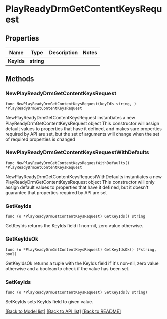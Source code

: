 # PlayReadyDrmGetContentKeysRequest

## Properties

Name | Type | Description | Notes
------------ | ------------- | ------------- | -------------
**KeyIds** | **string** |  | 

## Methods

### NewPlayReadyDrmGetContentKeysRequest

`func NewPlayReadyDrmGetContentKeysRequest(keyIds string, ) *PlayReadyDrmGetContentKeysRequest`

NewPlayReadyDrmGetContentKeysRequest instantiates a new PlayReadyDrmGetContentKeysRequest object
This constructor will assign default values to properties that have it defined,
and makes sure properties required by API are set, but the set of arguments
will change when the set of required properties is changed

### NewPlayReadyDrmGetContentKeysRequestWithDefaults

`func NewPlayReadyDrmGetContentKeysRequestWithDefaults() *PlayReadyDrmGetContentKeysRequest`

NewPlayReadyDrmGetContentKeysRequestWithDefaults instantiates a new PlayReadyDrmGetContentKeysRequest object
This constructor will only assign default values to properties that have it defined,
but it doesn't guarantee that properties required by API are set

### GetKeyIds

`func (o *PlayReadyDrmGetContentKeysRequest) GetKeyIds() string`

GetKeyIds returns the KeyIds field if non-nil, zero value otherwise.

### GetKeyIdsOk

`func (o *PlayReadyDrmGetContentKeysRequest) GetKeyIdsOk() (*string, bool)`

GetKeyIdsOk returns a tuple with the KeyIds field if it's non-nil, zero value otherwise
and a boolean to check if the value has been set.

### SetKeyIds

`func (o *PlayReadyDrmGetContentKeysRequest) SetKeyIds(v string)`

SetKeyIds sets KeyIds field to given value.



[[Back to Model list]](../README.md#documentation-for-models) [[Back to API list]](../README.md#documentation-for-api-endpoints) [[Back to README]](../README.md)


